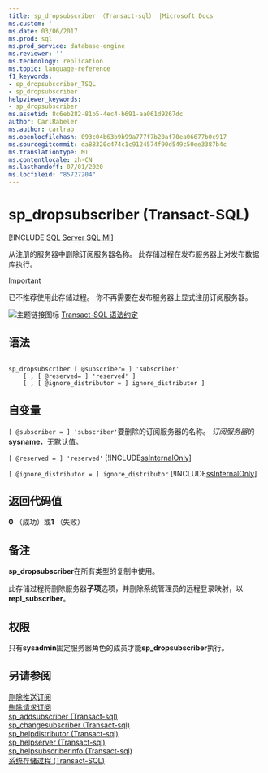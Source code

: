 ```yaml
---
title: sp_dropsubscriber （Transact-sql） |Microsoft Docs
ms.custom: ''
ms.date: 03/06/2017
ms.prod: sql
ms.prod_service: database-engine
ms.reviewer: ''
ms.technology: replication
ms.topic: language-reference
f1_keywords:
- sp_dropsubscriber_TSQL
- sp_dropsubscriber
helpviewer_keywords:
- sp_dropsubscriber
ms.assetid: 8c6eb282-81b5-4ec4-b691-aa061d9267dc
author: CarlRabeler
ms.author: carlrab
ms.openlocfilehash: 093c04b63b9b99a777f7b20af70ea06677b0c917
ms.sourcegitcommit: da88320c474c1c9124574f90d549c50ee3387b4c
ms.translationtype: MT
ms.contentlocale: zh-CN
ms.lasthandoff: 07/01/2020
ms.locfileid: "85727204"
---
```

# <a name="sp_dropsubscriber-transact-sql"></a>sp_dropsubscriber (Transact-SQL)
[!INCLUDE [SQL Server SQL MI](../../includes/applies-to-version/sql-asdbmi.md)]

  从注册的服务器中删除订阅服务器名称。 此存储过程在发布服务器上对发布数据库执行。  
  
> [!IMPORTANT]  
>  已不推荐使用此存储过程。 你不再需要在发布服务器上显式注册订阅服务器。  
  
 ![主题链接图标](../../database-engine/configure-windows/media/topic-link.gif "“主题链接”图标") [Transact-SQL 语法约定](../../t-sql/language-elements/transact-sql-syntax-conventions-transact-sql.md)  
  
## <a name="syntax"></a>语法  
  
```  
  
sp_dropsubscriber [ @subscriber= ] 'subscriber'   
    [ , [ @reserved= ] 'reserved' ]   
    [ , [ @ignore_distributor = ] ignore_distributor ]  
```  
  
## <a name="arguments"></a>自变量  
`[ @subscriber = ] 'subscriber'`要删除的订阅服务器的名称。 *订阅服务器*的**sysname**，无默认值。  
  
`[ @reserved = ] 'reserved'` [!INCLUDE[ssInternalOnly](../../includes/ssinternalonly-md.md)]  
  
`[ @ignore_distributor = ] ignore_distributor` [!INCLUDE[ssInternalOnly](../../includes/ssinternalonly-md.md)]  
  
## <a name="return-code-values"></a>返回代码值  
 **0** （成功）或**1** （失败）  
  
## <a name="remarks"></a>备注  
 **sp_dropsubscriber**在所有类型的复制中使用。  
  
 此存储过程将删除服务器**子项**选项，并删除系统管理员的远程登录映射，以**repl_subscriber**。  
  
## <a name="permissions"></a>权限  
 只有**sysadmin**固定服务器角色的成员才能**sp_dropsubscriber**执行。  
  
## <a name="see-also"></a>另请参阅  
 [删除推送订阅](../../relational-databases/replication/delete-a-push-subscription.md)   
 [删除请求订阅](../../relational-databases/replication/delete-a-pull-subscription.md)   
 [sp_addsubscriber &#40;Transact-sql&#41;](../../relational-databases/system-stored-procedures/sp-addsubscriber-transact-sql.md)   
 [sp_changesubscriber &#40;Transact-sql&#41;](../../relational-databases/system-stored-procedures/sp-changesubscriber-transact-sql.md)   
 [sp_helpdistributor &#40;Transact-sql&#41;](../../relational-databases/system-stored-procedures/sp-helpdistributor-transact-sql.md)   
 [sp_helpserver &#40;Transact-sql&#41;](../../relational-databases/system-stored-procedures/sp-helpserver-transact-sql.md)   
 [sp_helpsubscriberinfo &#40;Transact-sql&#41;](../../relational-databases/system-stored-procedures/sp-helpsubscriberinfo-transact-sql.md)   
 [系统存储过程 (Transact-SQL)](../../relational-databases/system-stored-procedures/system-stored-procedures-transact-sql.md)  
  
  
